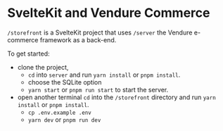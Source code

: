 # SvelteKit and Vendure Commerce

`/storefront` is a SvelteKit project that uses `/server` the Vendure e-commerce framework as a back-end.

To get started:

- clone the project,
  - `cd` into `server` and run `yarn install` or `pnpm install`.
  - choose the SQLite option
  - `yarn start` or `pnpm run start` to start the server.
- open another terminal `cd` into the `/storefront` directory and run `yarn install` or `pnpm install`.
  - `cp .env.example .env`
  - `yarn dev` or `pnpm run dev`
